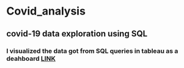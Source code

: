 # Covid_analysis
## covid-19 data exploration using SQL 
### I visualized the data got from SQL queries in tableau as a deahboard [LINK](https://public.tableau.com/app/profile/gokul3426/viz/startofcovid-19dashboard/Dashboard1)
